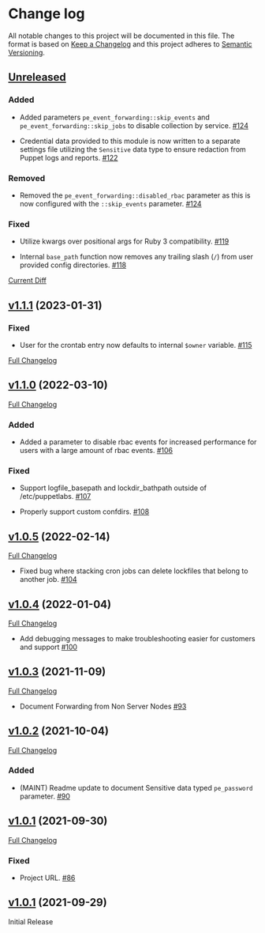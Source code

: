 # Change log

All notable changes to this project will be documented in this file. The format is based on [Keep a Changelog](http://keepachangelog.com/en/1.0.0/) and this project adheres to [Semantic Versioning](http://semver.org).

## [Unreleased](https://github.com/puppetlabs/puppetlabs-pe_event_forwarding)

### Added

- Added parameters `pe_event_forwarding::skip_events` and `pe_event_forwarding::skip_jobs` to disable collection by service. [#124](https://github.com/puppetlabs/puppetlabs-pe_event_forwarding/pull/124)

- Credential data provided to this module is now written to a separate settings file utilizing the `Sensitive` data type to ensure redaction from Puppet logs and reports. [#122](https://github.com/puppetlabs/puppetlabs-pe_event_forwarding/pull/122)

### Removed

- Removed the `pe_event_forwarding::disabled_rbac` parameter as this is now configured with the `::skip_events` parameter. [#124](https://github.com/puppetlabs/puppetlabs-pe_event_forwarding/pull/124)

### Fixed

- Utilize kwargs over positional args for Ruby 3 compatibility. [#119](https://github.com/puppetlabs/puppetlabs-pe_event_forwarding/pull/119)

- Internal `base_path` function now removes any trailing slash (`/`) from user provided config directories. [#118](https://github.com/puppetlabs/puppetlabs-pe_event_forwarding/pull/118)

[Current Diff](https://github.com/puppetlabs/puppetlabs-splunk_hec/compare/v1.1.1..main)

## [v1.1.1](https://github.com/puppetlabs/puppetlabs-pe_event_forwarding/tree/v1.1.1) (2023-01-31)

### Fixed

- User for the crontab entry now defaults to internal `$owner` variable. [#115](https://github.com/puppetlabs/puppetlabs-pe_event_forwarding/pull/115)

[Full Changelog](https://github.com/puppetlabs/puppetlabs-pe_event_forwarding/compare/v1.0.5..v1.1.0)

## [v1.1.0](https://github.com/puppetlabs/puppetlabs-pe_event_forwarding/tree/v1.1.0) (2022-03-10)

[Full Changelog](https://github.com/puppetlabs/puppetlabs-pe_event_forwarding/compare/v1.0.5..v1.1.0)

### Added

- Added a parameter to disable rbac events for increased performance for users with a large amount of rbac events. [#106](https://github.com/puppetlabs/puppetlabs-pe_event_forwarding/pull/106)

### Fixed

- Support logfile_basepath and lockdir_bathpath outside of /etc/puppetlabs. [#107](https://github.com/puppetlabs/puppetlabs-pe_event_forwarding/pull/107)

- Properly support custom confdirs. [#108](https://github.com/puppetlabs/puppetlabs-pe_event_forwarding/pull/108)

## [v1.0.5](https://github.com/puppetlabs/puppetlabs-pe_event_forwarding/tree/v1.0.5) (2022-02-14)

[Full Changelog](https://github.com/puppetlabs/puppetlabs-pe_event_forwarding/compare/v1.0.4..v1.0.5)

- Fixed bug where stacking cron jobs can delete lockfiles that belong to another job. [#104](https://github.com/puppetlabs/puppetlabs-pe_event_forwarding/pull/104)

## [v1.0.4](https://github.com/puppetlabs/puppetlabs-pe_event_forwarding/tree/v1.0.4) (2022-01-04)

[Full Changelog](https://github.com/puppetlabs/puppetlabs-pe_event_forwarding/compare/v1.0.3..v1.0.4)

- Add debugging messages to make troubleshooting easier for customers and support [#100](https://github.com/puppetlabs/puppetlabs-pe_event_forwarding/pull/100)

## [v1.0.3](https://github.com/puppetlabs/puppetlabs-pe_event_forwarding/tree/v1.0.3) (2021-11-09)

[Full Changelog](https://github.com/puppetlabs/puppetlabs-pe_event_forwarding/compare/v1.0.2..v1.0.3)

- Document Forwarding from Non Server Nodes [#93](https://github.com/puppetlabs/puppetlabs-pe_event_forwarding/pull/93)

## [v1.0.2](https://github.com/puppetlabs/puppetlabs-pe_event_forwarding/tree/v1.0.2) (2021-10-04)

[Full Changelog](https://github.com/puppetlabs/puppetlabs-pe_event_forwarding/compare/v1.0.1..v1.0.2)

### Added

- (MAINT) Readme update to document Sensitive data typed `pe_password` parameter. [#90](https://github.com/puppetlabs/puppetlabs-pe_event_forwarding/pull/90)

## [v1.0.1](https://github.com/puppetlabs/puppetlabs-pe_event_forwarding/tree/v1.0.1) (2021-09-30)

[Full Changelog](https://github.com/puppetlabs/puppetlabs-pe_event_forwarding/compare/v1.0.0..v1.0.1)

### Fixed

- Project URL. [#86](https://github.com/puppetlabs/puppetlabs-pe_event_forwarding/pull/86)

## [v1.0.1](https://github.com/puppetlabs/puppetlabs-pe_event_forwarding/tree/v1.0.0) (2021-09-29)

Initial Release
